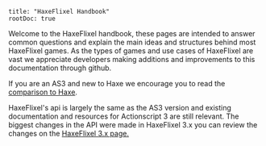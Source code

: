 ```
title: "HaxeFlixel Handbook"
rootDoc: true
```

Welcome to the HaxeFlixel handbook, these pages are intended to answer common questions and explain the main ideas and structures behind most HaxeFlixel games.
As the types of games and use cases of HaxeFlixel are vast we appreciate developers making additions and improvements to this documentation through github.

If you are an AS3 and new to Haxe we encourage you to read the [comparison to Haxe](/documentation/as3-and-haxe-comparison).

HaxeFlixel's api is largely the same as the AS3 version and existing documentation and resources for Actionscript 3 are still relevant.
The biggest changes in the API were made in HaxeFlixel 3.x you can review the changes on the [HaxeFlixel 3.x page.](/documentation/haxeflixel-3-x)